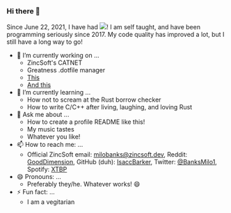 ### Hi there 👋
Since June 22, 2021, I have had ![](https://komarev.com/ghpvc/?username=IsaccBarker&style=flat-square)! I am self taught, and have been programming seriously since 2017. My code quality has improved a lot, but I still have a long way to go!
- 🔭 I’m currently working on ...
    - ZincSoft's CATNET
    - Greatness .dotfile manager
    - [This](https://www.youtube.com/watch?v=dQw4w9WgXcQ)
    - [And this](https://66.media.tumblr.com/9b625279ab4e6a9be4d46170e021c93f/tumblr_p368z7gJ1v1rk8uumo1_1280.jpg)
- 🌱 I’m currently learning ...
    - How not to scream at the Rust borrow checker
    - How to write C/C++ after living, laughing, and loving Rust
- 💬 Ask me about ...
    - How to create a profile README like this!
    - My music tastes
    - Whatever you like!
- 📫 How to reach me: ...
    - Official ZincSoft email: milobanks@zincsoft.dev, Reddit: [GoodDimension](reddit.com/u/GoodDimension), GitHub (duh): [IsaccBarker](github.com/IsaccBarker), Twitter: [@BanksMilo1](https://twitter.com/BanksMilo1), Spotify: [XTBP](https://open.spotify.com/user/ff6qgu2bo79vlb27e00vwwabi)
- 😄 Pronouns: ...
    - Preferably they/he. Whatever works! 😄
- ⚡ Fun fact: ...
    - I am a vegitarian
